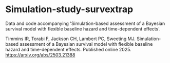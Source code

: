 # Simulation-study-survextrap
Data and code accompanying 'Simulation-based assessment of a Bayesian survival model with flexible baseline hazard and time-dependent effects'.

Timmins IR, Torabi F, Jackson CH, Lambert PC, Sweeting MJ. Simulation-based assessment of a Bayesian survival model with flexible baseline hazard and time-dependent effects. Published online 2025. https://arxiv.org/abs/2503.21388
